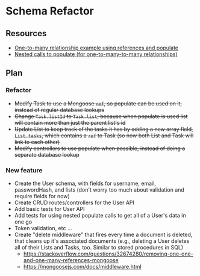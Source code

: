 # Schema Refactor

## Resources

- [One-to-many relationship example using references and populate](https://medium.com/@brandon.lau86/one-to-many-relationships-with-mongodb-and-mongoose-in-node-express-d5c9d23d93c2)
- [Nested calls to populate (for one-to-many-to-many relationships)](https://stackoverflow.com/a/34444982)

## Plan

### Refactor

- ~~Modify Task to use a Mongoose `ref`, so populate can be used on it, instead of regular database lookups~~
- ~~Change `Task.listId` to `Task.list`, because when populate is used list will contain more than just the parent list's id~~
- ~~Update List to keep track of the tasks it has by adding a new array field, `List.tasks`, which contains a `ref` to Task (so now both List and Task will link to each other)~~
- ~~Modify controllers to use populate when possible, instead of doing a separate database lookup~~

### New feature

- Create the User schema, with fields for username, email, passwordHash, and lists (don't worry too much about validation and require fields for now)
- Create CRUD routes/controllers for the User API
- Add basic tests for User API
- Add tests for using nested populate calls to get all of a User's data in one go
- Token validation, etc ...
- Create "delete middleware" that fires every time a document is deleted, that cleans up it's associated documents (e.g., deleting a User deletes all of their Lists and Tasks, too. Similar to stored procedures in SQL)
  - https://stackoverflow.com/questions/32674280/removing-one-one-and-one-many-references-mongoose
  - https://mongoosejs.com/docs/middleware.html
